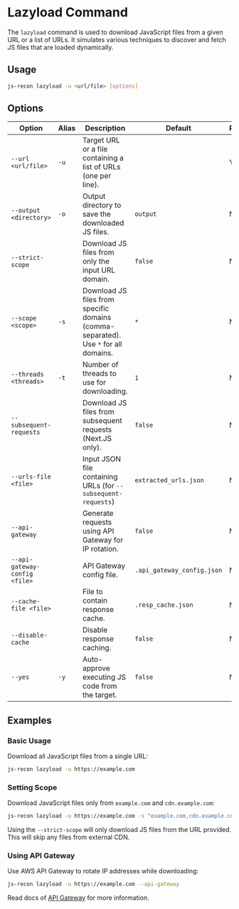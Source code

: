 # Lazyload Command

The `lazyload` command is used to download JavaScript files from a given URL or a list of URLs. It simulates various techniques to discover and fetch JS files that are loaded dynamically.

## Usage

```bash
js-recon lazyload -u <url/file> [options]
```

## Options

| Option                        | Alias | Description                                                                         | Default                    | Required |
| ----------------------------- | ----- | ----------------------------------------------------------------------------------- | -------------------------- | -------- |
| `--url <url/file>`            | `-u`  | Target URL or a file containing a list of URLs (one per line).                      |                            | Yes      |
| `--output <directory>`        | `-o`  | Output directory to save the downloaded JS files.                                   | `output`                   | No       |
| `--strict-scope`              |       | Download JS files from only the input URL domain.                                   | `false`                    | No       |
| `--scope <scope>`             | `-s`  | Download JS files from specific domains (comma-separated). Use `*` for all domains. | `*`                        | No       |
| `--threads <threads>`         | `-t`  | Number of threads to use for downloading.                                           | `1`                        | No       |
| `--subsequent-requests`       |       | Download JS files from subsequent requests (Next.JS only).                          | `false`                    | No       |
| `--urls-file <file>`          |       | Input JSON file containing URLs (for `--subsequent-requests`)                       | `extracted_urls.json`      | No       |
| `--api-gateway`               |       | Generate requests using API Gateway for IP rotation.                                | `false`                    | No       |
| `--api-gateway-config <file>` |       | API Gateway config file.                                                            | `.api_gateway_config.json` | No       |
| `--cache-file <file>`         |       | File to contain response cache.                                                     | `.resp_cache.json`         | No       |
| `--disable-cache`             |       | Disable response caching.                                                           | `false`                    | No       |
| `--yes`                       | `-y`  | Auto-approve executing JS code from the target.                                     | `false`                    | No       |

## Examples

### Basic Usage

Download all JavaScript files from a single URL:

```bash
js-recon lazyload -u https://example.com
```

### Setting Scope

Download JavaScript files only from `example.com` and `cdn.example.com`:

```bash
js-recon lazyload -u https://example.com -s "example.com,cdn.example.com"
```

Using the `--strict-scope` will only download JS files from the URL provided. This will skip any files from external CDN.

### Using API Gateway

Use AWS API Gateway to rotate IP addresses while downloading:

```bash
js-recon lazyload -u https://example.com --api-gateway
```

Read docs of [API Gateway](./api-gateway.md) for more information.
